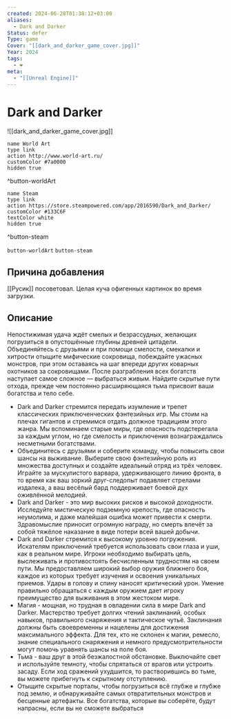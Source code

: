 ```yaml
---
created: 2024-06-28T01:38:12+03:00
aliases:
  - Dark and Darker
Status: defer
Type: game
Cover: "[[dark_and_darker_game_cover.jpg]]"
Year: 2024
tags:
  - ❤
meta:
  - "[[Unreal Engine]]"
---
```


# Dark and Darker

![[dark_and_darker_game_cover.jpg]]



```button
name World Art
type link
action http://www.world-art.ru/
customColor #7a0000
hidden true
```
^button-worldArt

```button
name Steam
type link
action https://store.steampowered.com/app/2016590/Dark_and_Darker/
customColor #133C6F
textColor white
hidden true
```
^button-steam


`button-worldArt` `button-steam`

## Причина добавления

[[Русик]] посоветовал. Целая куча офигенных картинок во время загрузки.


## Описание

Непостижимая удача ждёт смелых и безрассудных, желающих погрузиться в опустошённые глубины древней цитадели. Объединяйтесь с друзьями и при помощи смелости, смекалки и хитрости отыщите мифические сокровища, побеждайте ужасных монстров, при этом оставаясь на шаг впереди других коварных охотников за сокровищами. После разграбления всех богатств наступает самое сложное — выбраться живым. Найдите скрытые пути отхода, прежде чем постоянно расширяющаяся тьма присвоит ваши богатства и тело себе.

 - Dark and Darker стремится передать изумление и трепет классических приключенческих фэнтезийных игр. Мы стоим на плечах гигантов и стремимся отдать должное традициям этого жанра. Мы вспоминаем старые миры, где опасность подстерегала за каждым углом, но где смелость и приключения вознаграждались несметными богатствами.
 - Объединитесь с друзьями и соберите команду, чтобы повысить свои шансы на выживание. Выберите свою фэнтезийную роль из множества доступных и создайте идеальный отряд из трёх человек. Играйте за мускулистого варвара, удерживающего линию фронта, в то время как ваш зоркий друг-cледопыт подавляет стрелами издалека, а ваш весёлый бард поддерживает боевой дух оживлённой мелодией.
 - Dark and Darker - это мир высоких рисков и высокой доходности. Исследуйте мистическую подземную крепость, где опасность неумолима, и даже малейшая ошибка может привести к смерти. Здравомыслие приносит огромную награду, но смерть влечёт за собой тяжёлое наказание в виде потери всей вашей добычи.
 - Dark and Darker стремится к высокому уровню погружения. Искателям приключений требуется использовать свои глаза и уши, как в реальном мире. Игроки необходимо выбирать цель, выслеживать и противостоять бесчисленным трудностям на своем пути. Мы предоставляем широкий выбор оружия ближнего боя, каждое из которых требует изучения и освоения уникальных приемов. Удары в голову и спину наносят критический урон. Умение правильно обращаться с каждым оружием дает игроку преимущество для выживания в этом жестоком мире.
 - Магия - мощная, но трудная в овладении сила в мире Dark and Darker. Мастерство требует долгих чтений заклинаний, особых навыков, правильного снаряжения и тактическое чутьё. Заклинания должны быть своевременны и нацелены для достижения максимального эффекта. Для тех, кто не склонен к магии, ремесло, знание специального снаряжения и немного предусмотрительности могут помочь уравнять шансы на поле боя.
 - Тьма - ваш друг в этой безжалостной обстановке. Выключайте свет и используйте темноту, чтобы спрятаться от врагов или устроить засаду. Если ход сражений ухудшится, то растворившись во тьме, вы можете прибегнуть к скрытному отступлению.
 - Отыщите скрытые порталы, чтобы погрузиться всё глубже и глубже под землю, и обнаруживайте самых отвратительных монстров и бесценные артефакты. Все богатства, которые вы соберёте, будут напрасны, если вы не сможете выбраться
